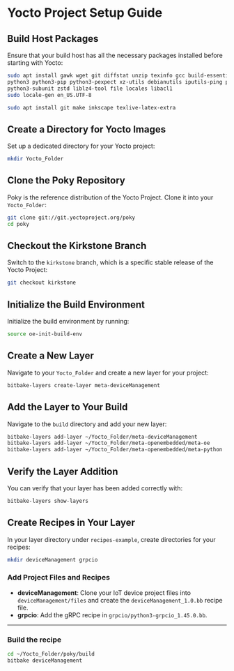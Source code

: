 
# Yocto Project Setup Guide

## Build Host Packages

Ensure that your build host has all the necessary packages installed before starting with Yocto:

```bash
sudo apt install gawk wget git diffstat unzip texinfo gcc build-essential chrpath socat cpio \
python3 python3-pip python3-pexpect xz-utils debianutils iputils-ping python3-git python3-jinja2 \
python3-subunit zstd liblz4-tool file locales libacl1
sudo locale-gen en_US.UTF-8

sudo apt install git make inkscape texlive-latex-extra
```

## Create a Directory for Yocto Images

Set up a dedicated directory for your Yocto project:

```bash
mkdir Yocto_Folder
```

## Clone the Poky Repository

Poky is the reference distribution of the Yocto Project. Clone it into your `Yocto_Folder`:

```bash
git clone git://git.yoctoproject.org/poky
cd poky
```

## Checkout the Kirkstone Branch

Switch to the `kirkstone` branch, which is a specific stable release of the Yocto Project:

```bash
git checkout kirkstone
```

## Initialize the Build Environment

Initialize the build environment by running:

```bash
source oe-init-build-env
```

## Create a New Layer

Navigate to your `Yocto_Folder` and create a new layer for your project:

```bash
bitbake-layers create-layer meta-deviceManagement
```

## Add the Layer to Your Build

Navigate to the `build` directory and add your new layer:

```bash
bitbake-layers add-layer ~/Yocto_Folder/meta-deviceManagement
bitbake-layers add-layer ~/Yocto_Folder/meta-openembedded/meta-oe
bitbake-layers add-layer ~/Yocto_Folder/meta-openembedded/meta-python
```

## Verify the Layer Addition

You can verify that your layer has been added correctly with:

```bash
bitbake-layers show-layers
```

## Create Recipes in Your Layer

In your layer directory under `recipes-example`, create directories for your recipes:

```bash
mkdir deviceManagement grpcio
```

### Add Project Files and Recipes

- **deviceManagement**: Clone your IoT device project files into `deviceManagement/files` and create the `deviceManagement_1.0.bb` recipe file.
- **grpcio**: Add the gRPC recipe in `grpcio/python3-grpcio_1.45.0.bb`.

---
### Build the recipe 
 ```bash
cd ~/Yocto_Folder/poky/build
bitbake deviceManagement
```
